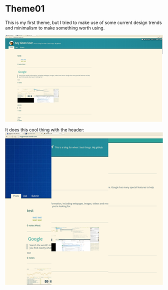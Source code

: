 Theme01
=======

This is my first theme, but I tried to make use of some current design trends
and minimalism to make something worth using.

![theme01-2.png](https://raw.githubusercontent.com/asonix/tumblr-themes/master/theme01/theme01-3.png)

It does this cool thing with the header:
![theme01-1.png](https://raw.githubusercontent.com/asonix/tumblr-themes/master/theme01/theme01-1.png)
